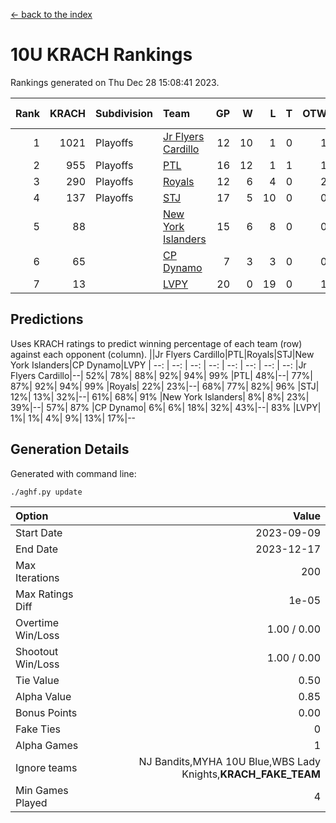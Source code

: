 [<- back to the index](readme.md)
# 10U KRACH Rankings
Rankings generated on Thu Dec 28 15:08:41 2023.

Rank|KRACH|Subdivision|Team|GP|W|L|T|OTW|OTL|SoS|Exp Wins|Win Diff
---:|---:|:---|:---|---:|---:|---:|---:|---:|---:|---:|---:|---:
1|1021|Playoffs|[Jr Flyers Cardillo](https://gamesheetstats.com/seasons/3663/teams/140794/schedule)|12|10|1|0|1|0|106|11.9|0.0
2|955|Playoffs|[PTL](https://gamesheetstats.com/seasons/3663/teams/140791/schedule)|16|12|1|1|1|1|465|14.3|-0.0
3|290|Playoffs|[Royals](https://gamesheetstats.com/seasons/3663/teams/140796/schedule)|12|6|4|0|2|0|286|8.9|0.0
4|137|Playoffs|[STJ](https://gamesheetstats.com/seasons/3663/teams/140792/schedule)|17|5|10|0|0|2|609|5.9|0.0
5|88||[New York Islanders](https://gamesheetstats.com/seasons/3663/teams/140793/schedule)|15|6|8|0|0|1|425|6.9|0.0
6|65||[CP Dynamo](https://gamesheetstats.com/seasons/3663/teams/140795/schedule)|7|3|3|0|0|1|285|3.9|0.0
7|13||[LVPY](https://gamesheetstats.com/seasons/3663/teams/140790/schedule)|20|0|19|0|1|0|450|1.9|0.0

## Predictions
Uses KRACH ratings to predict winning percentage of each team (row) against each opponent (column).
||Jr Flyers Cardillo|PTL|Royals|STJ|New York Islanders|CP Dynamo|LVPY
| --: | --: | --: | --: | --: | --: | --: | --: 
|Jr Flyers Cardillo|--| 52%| 78%| 88%| 92%| 94%| 99%
|PTL| 48%|--| 77%| 87%| 92%| 94%| 99%
|Royals| 22%| 23%|--| 68%| 77%| 82%| 96%
|STJ| 12%| 13%| 32%|--| 61%| 68%| 91%
|New York Islanders|  8%|  8%| 23%| 39%|--| 57%| 87%
|CP Dynamo|  6%|  6%| 18%| 32%| 43%|--| 83%
|LVPY|  1%|  1%|  4%|  9%| 13%| 17%|--

## Generation Details

Generated with command line:
```
./aghf.py update
```

| Option | Value |
| :----- | ----: |
| Start Date | 2023-09-09 |
| End Date | 2023-12-17 |
| Max Iterations | 200 |
| Max Ratings Diff | 1e-05 |
| Overtime Win/Loss | 1.00 / 0.00 |
| Shootout Win/Loss | 1.00 / 0.00 |
| Tie Value | 0.50 |
| Alpha Value | 0.85 |
| Bonus Points | 0.00 |
| Fake Ties | 0 |
| Alpha Games | 1 |
| Ignore teams | NJ Bandits,MYHA 10U Blue,WBS Lady Knights,__KRACH_FAKE_TEAM__ |
| Min Games Played | 4 |

